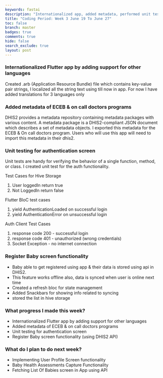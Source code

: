 ```yaml
---
keywords: fastai
description: "Internationalized app, added metadata, performed unit testing for authentication, created register baby functionality"
title: "Coding Period: Week 3 June 19 To June 27"
toc: false
branch: master
badges: true
comments: true
hide: false
search_exclude: true
layout: post
---
```


### Internationalized Flutter app by adding support for other languages

Created .arb (Application Resource Bundle) file which contains key-value pair strings, I localized all the string text using till now in app.
For now I have added translations for 3 languages only


### Added metadata of ECEB & on call doctors programs

DHIS2 provides a metadata repository containing metadata packages with various content. A metadata package is a DHIS2-compliant JSON document which describes a set of metadata objects. I exported this metadata for the ECEB & On call doctors program. Users who will use this app will need to import this metadata in their dhis2.

### Unit testing for authentication screen

Unit tests are handy for verifying the behavior of a single function, method, or class. I created unit test for the auth functionality.

Test Cases for Hive Storage
1. User loggedIn return true
2. Not LoggedIn return false

Flutter BloC test cases
1. yield AuthenticationLoaded on successful login
2. yield AuthenticationError on unsuccessful login

Auth Client Test Cases
1. response code 200 - successful login
2. response code 401 - unauthorized (wrong credentials)
3. Socket Exception - no internet connection

### Register Baby screen functionality

* Baby able to get registered using app & their data is stored using api in DHIS2.
* This feature works offline also, data is synced when user is online next time
* Created a refresh bloc for state management
* Added Snackbars for showing info related to syncing
* stored the list in hive storage


### What progress I made this week?
- Internationalized Flutter app by adding support for other languages
- Added metadata of ECEB & on call doctors programs
- Unit testing for authentication screen
- Register Baby screen functionality (using DHIS2 API)

### What do I plan to do next week?
- Implementing User Profile Screen functionality
- Baby Health Assessments Capture Functionality
- Fetching List Of Babies screen in App using API

